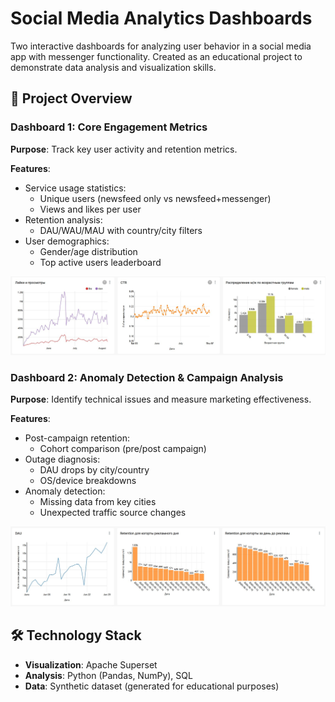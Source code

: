# Social Media Analytics Dashboards

Two interactive dashboards for analyzing user behavior in a social media app with messenger functionality. Created as an educational project to demonstrate data analysis and visualization skills.

## 📌 Project Overview

### Dashboard 1: Core Engagement Metrics
**Purpose**: Track key user activity and retention metrics.

**Features**:
- Service usage statistics:
  - Unique users (newsfeed only vs newsfeed+messenger)
  - Views and likes per user
- Retention analysis:
  - DAU/WAU/MAU with country/city filters
- User demographics:
  - Gender/age distribution
  - Top active users leaderboard

![Core Metrics](/dashboards/dashboard1_metrics.jpg)

### Dashboard 2: Anomaly Detection & Campaign Analysis
**Purpose**: Identify technical issues and measure marketing effectiveness.

**Features**:
- Post-campaign retention:
  - Cohort comparison (pre/post campaign)
- Outage diagnosis:
  - DAU drops by city/country
  - OS/device breakdowns
- Anomaly detection:
  - Missing data from key cities
  - Unexpected traffic source changes

![Anomaly Analysis](/dashboards/dashboard2_retention.jpg)

## 🛠 Technology Stack
- **Visualization**: Apache Superset
- **Analysis**: Python (Pandas, NumPy), SQL
- **Data**: Synthetic dataset (generated for educational purposes)
